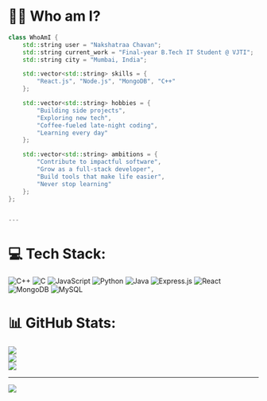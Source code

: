 

# 👩‍💻 Who am I?  

```cpp
class WhoAmI {
    std::string user = "Nakshatraa Chavan";
    std::string current_work = "Final-year B.Tech IT Student @ VJTI";
    std::string city = "Mumbai, India";

    std::vector<std::string> skills = {
        "React.js", "Node.js", "MongoDB", "C++"
    };

    std::vector<std::string> hobbies = {
        "Building side projects",
        "Exploring new tech",
        "Coffee-fueled late-night coding",
        "Learning every day"
    };

    std::vector<std::string> ambitions = {
        "Contribute to impactful software",
        "Grow as a full-stack developer",
        "Build tools that make life easier",
        "Never stop learning"
    };
};


---

```

# 💻 Tech Stack:
![C++](https://img.shields.io/badge/c++-%2300599C.svg?style=for-the-badge&logo=c%2B%2B&logoColor=white) ![C](https://img.shields.io/badge/c-%2300599C.svg?style=for-the-badge&logo=c&logoColor=white) ![JavaScript](https://img.shields.io/badge/javascript-%23323330.svg?style=for-the-badge&logo=javascript&logoColor=%23F7DF1E) ![Python](https://img.shields.io/badge/python-3670A0?style=for-the-badge&logo=python&logoColor=ffdd54) ![Java](https://img.shields.io/badge/java-%23ED8B00.svg?style=for-the-badge&logo=openjdk&logoColor=white) ![Express.js](https://img.shields.io/badge/express.js-%23404d59.svg?style=for-the-badge&logo=express&logoColor=%2361DAFB) ![React](https://img.shields.io/badge/react-%2320232a.svg?style=for-the-badge&logo=react&logoColor=%2361DAFB) ![MongoDB](https://img.shields.io/badge/MongoDB-%234ea94b.svg?style=for-the-badge&logo=mongodb&logoColor=white) ![MySQL](https://img.shields.io/badge/mysql-4479A1.svg?style=for-the-badge&logo=mysql&logoColor=white)
# 📊 GitHub Stats:
![](https://github-readme-stats.vercel.app/api?username=nakshatraachavan&theme=shadow_green&hide_border=false&include_all_commits=true&count_private=true)<br/>
![](https://nirzak-streak-stats.vercel.app/?user=nakshatraachavan&theme=shadow_green&hide_border=false)<br/>
![](https://github-readme-stats.vercel.app/api/top-langs/?username=nakshatraachavan&theme=shadow_green&hide_border=false&include_all_commits=true&count_private=true&layout=compact)

---
[![](https://visitcount.itsvg.in/api?id=nakshatraachavan&icon=0&color=0)](https://visitcount.itsvg.in)
